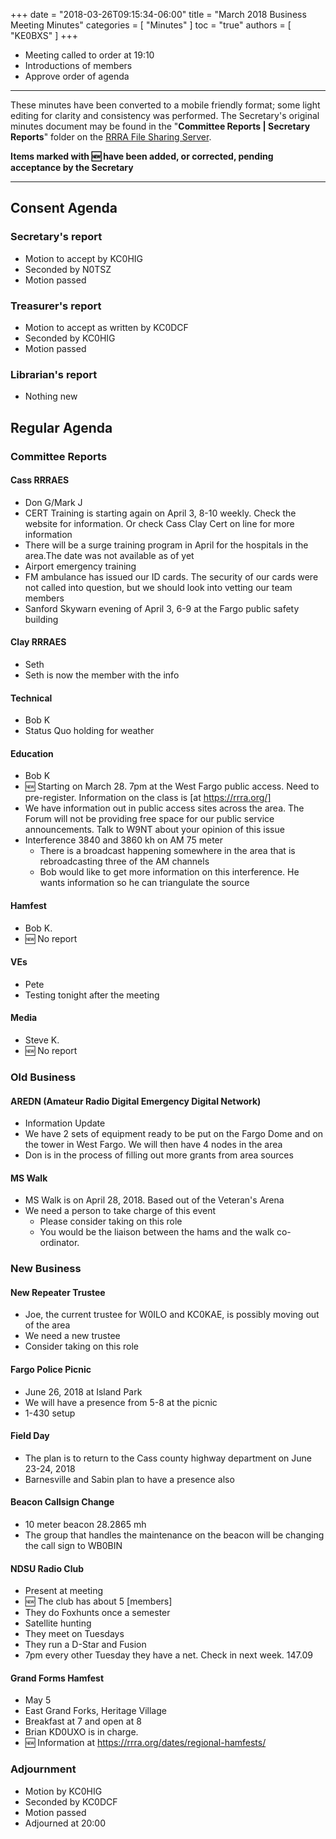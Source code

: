 +++
date = "2018-03-26T09:15:34-06:00"
title = "March 2018 Business Meeting Minutes"
categories = [ "Minutes" ]
toc = "true"
authors = [ "KE0BXS" ]
+++
* Meeting called to order at 19:10
* Introductions of members
* Approve order of agenda

<!--more-->

---

These minutes have been converted to a mobile friendly format; some light
editing for clarity and consistency was performed. The Secretary's original
minutes document may be found in the "**Committee Reports | Secretary
Reports**" folder on the [RRRA File Sharing Server](https://cloud.rrra.org/). 

**Items marked with :new: have been added, or corrected, pending
acceptance by the Secretary**

---

## Consent Agenda 

### Secretary's report
* Motion to accept by KC0HIG
* Seconded by N0TSZ
* Motion passed

### Treasurer's report
* Motion to accept as written by KC0DCF
* Seconded by KC0HIG
* Motion passed

### Librarian's report
* Nothing new

## Regular Agenda

### Committee Reports 

#### Cass RRRAES
* Don G/Mark J
* CERT Training is starting again on April 3, 8-10 weekly.   Check the website for information. Or check Cass Clay Cert on line for more information
* There will be a surge training program in April for the hospitals in the area.The date was not available as of yet
* Airport emergency training
* FM ambulance has issued our ID cards.  The security of our cards were not called into question, but we should look into vetting our team members
*  Sanford Skywarn evening of April 3, 6-9 at the Fargo public safety building

#### Clay RRRAES
* Seth
* Seth is now the member with the info

#### Technical
* Bob K
* Status Quo  holding for weather

#### Education
* Bob K
* :new: Starting on March 28. 7pm at the West Fargo public access. Need to pre-register. Information on the class is [at https://rrra.org/]
* We have information out in public access sites across the area.  The Forum will not be providing free space for our public service announcements.  Talk to W9NT about your opinion of this issue
* Interference 3840 and 3860 kh on AM 75 meter
    * There is a broadcast happening somewhere in the area that is rebroadcasting three of the AM channels
    * Bob would like to get more information on this interference.  He wants information so he can triangulate the source

#### Hamfest
* Bob K.
* :new: No report

#### VEs
* Pete
* Testing tonight after the meeting

#### Media
* Steve K.
* :new: No report

### Old Business

#### AREDN (Amateur Radio Digital Emergency Digital Network)
* Information Update
* We have 2 sets of equipment ready to be put on the Fargo Dome and on the tower in West Fargo.  We will then have 4 nodes in the area
* Don is in the process of filling out more grants from area sources

#### MS Walk
* MS Walk is on April 28, 2018.  Based out of the Veteran's Arena
* We need a person to take charge of this event
    * Please consider taking on this role
    * You would be the liaison between the hams and the walk co-ordinator.     

### New Business

#### New Repeater Trustee
* Joe, the current trustee for W0ILO and KC0KAE, is possibly moving out of the area
* We need a new trustee
* Consider taking on this role

#### Fargo Police Picnic
* June 26, 2018 at Island Park
* We will have a presence from 5-8 at the picnic
* 1-430 setup

#### Field Day
* The plan is to return to the Cass county highway department on June 23-24, 2018
* Barnesville and Sabin plan to have a presence also

#### Beacon Callsign Change
* 10 meter beacon 28.2865 mh
* The group that handles the maintenance on the beacon will be changing the call sign to WB0BIN

#### NDSU Radio Club
* Present at meeting
* :new: The club has about 5 [members]
* They do Foxhunts once a semester
* Satellite hunting
* They meet on Tuesdays
* They run a D-Star and Fusion 
* 7pm every other Tuesday they have a net. Check in next week. 147.09

#### Grand Forms Hamfest
* May 5
* East Grand Forks, Heritage Village
* Breakfast at 7 and open at 8
* Brian KD0UXO is in charge.
* :new: Information at https://rrra.org/dates/regional-hamfests/

### Adjournment

* Motion by KC0HIG
* Seconded by KC0DCF
* Motion passed
* Adjourned at 20:00
